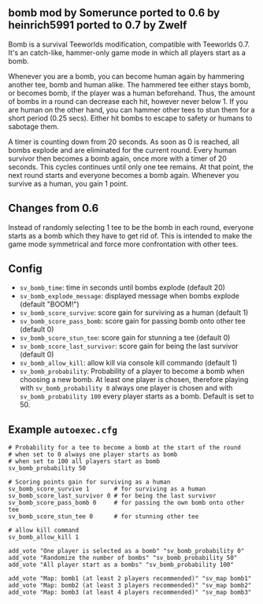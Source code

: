 bomb mod
by Somerunce
ported to 0.6 by heinrich5991
ported to 0.7 by Zwelf
-----------------------------

Bomb is a survival Teeworlds modification, compatible with Teeworlds 0.7.
It's an catch-like, hammer-only game mode in which all players start as a bomb.

Whenever you are a bomb, you can become human again by hammering another tee, bomb and human alike. The hammered tee either stays bomb, or becomes bomb, if the player was a human beforehand. Thus, the amount of bombs in a round can decrease each hit, however never below 1.
If you are human on the other hand, you can hammer other tees to stun them for a short period (0.25 secs). Either hit bombs to escape to safety or humans to sabotage them.

A timer is counting down from 20 seconds. As soon as 0 is reached, all bombs explode and are eliminated for the current round.
Every human survivor then becomes a bomb again, once more with a timer of 20 seconds. This cycles continues until only one tee remains. At that point, the next round starts and everyone becomes a bomb again.
Whenever you survive as a human, you gain 1 point.

Changes from 0.6
----------------

Instead of randomly selecting 1 tee to be the bomb in each round, everyone starts as a bomb which they have to get rid of.
This is intended to make the game mode symmetrical and force more confrontation with other tees.

Config
------

* `sv_bomb_time`: time in seconds until bombs explode (default 20)
* `sv_bomb_explode_message`: displayed message when bombs explode (default "BOOM!")
* `sv_bomb_score_survive`: score gain for surviving as a human (default 1)
* `sv_bomb_score_pass_bomb`: score gain for passing bomb onto other tee (default 0)
* `sv_bomb_score_stun_tee`: score gain for stunning a tee (default 0)
* `sv_bomb_score_last_survivor`: score gain for being the last survivor (default 0)
* `sv_bomb_allow_kill`: allow kill via console kill commando (default 1)
* `sv_bomb_probability`: Probability of a player to become a bomb when choosing a new bomb.
  At least one player is chosen, therefore playing with `sv_bomb_probability 0` always
  one player is chosen and with `sv_bomb_probability 100` every player starts as a bomb.
  Default is set to 50.

Example `autoexec.cfg`
----------------------

```
# Probability for a tee to become a bomb at the start of the round
# when set to 0 always one player starts as bomb
# when set to 100 all players start as bomb
sv_bomb_probability 50

# Scoring points gain for surviving as a human
sv_bomb_score_survive 1       # for surviving as a human
sv_bomb_score_last_survivor 0 # for being the last survivor
sv_bomb_score_pass_bomb 0     # for passing the own bomb onto other tee
sv_bomb_score_stun_tee 0      # for stunning other tee

# allow kill command
sv_bomb_allow_kill 1

add_vote "One player is selected as a bomb" "sv_bomb_probability 0"
add_vote "Randomize the number of bombs" "sv_bomb_probability 50"
add_vote "All player start as a bombs" "sv_bomb_probability 100"

add_vote "Map: bomb1 (at least 2 players recommended)" "sv_map bomb1"
add_vote "Map: bomb2 (at least 3 players recommended)" "sv_map bomb2"
add_vote "Map: bomb3 (at least 4 players recommended)" "sv_map bomb3"
```
